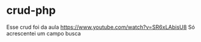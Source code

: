 # crud-php

Esse crud foi da aula https://www.youtube.com/watch?v=SR6xLAbisU8
Só acrescentei um campo busca
